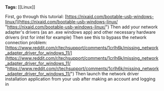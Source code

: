 **Tags:** [[Linux]]

First, go through this tutorial: [https://nixaid.com/bootable-usb-windows-linux/](https://nixaid.com/bootable-usb-windows-linux/ "https://nixaid.com/bootable-usb-windows-linux/") Then add your network adapter's drivers (as an .exe windows app) and other necessary hardware drivers (irst for intel for example) Then see this to bypass the network connection problem: [https://www.reddit.com/r/techsupport/comments/1crlh6k/missing_network_adapter_driver_for_windows_11/](https://www.reddit.com/r/techsupport/comments/1crlh6k/missing_network_adapter_driver_for_windows_11/ "https://www.reddit.com/r/techsupport/comments/1crlh6k/missing_network_adapter_driver_for_windows_11/") Then launch the network driver installation application from your usb after making an account and logging in